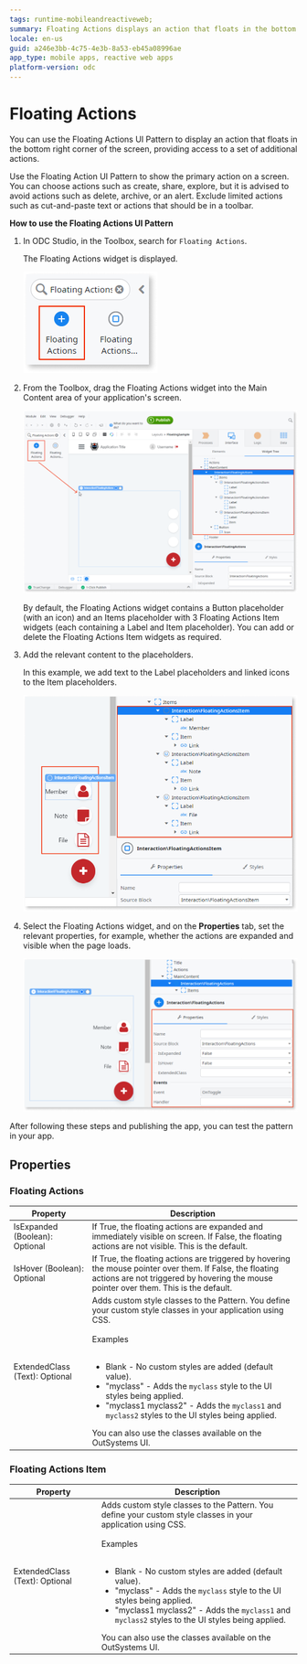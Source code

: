```yaml
---
tags: runtime-mobileandreactiveweb;  
summary: Floating Actions displays an action that floats in the bottom right corner of the screen.
locale: en-us
guid: a246e3bb-4c75-4e3b-8a53-eb45a08996ae
app_type: mobile apps, reactive web apps
platform-version: odc
---
```


# Floating Actions

You can use the Floating Actions UI Pattern to display an action that floats in the bottom right corner of the screen, providing access to a set of additional actions.

Use the Floating Action UI Pattern to show the primary action on a screen. You can choose actions such as create, share, explore, but it is advised to avoid actions such as delete, archive, or an alert. Exclude limited actions such as cut-and-paste text or actions that should be in a toolbar.

**How to use the Floating Actions UI Pattern**

1. In ODC Studio, in the Toolbox, search for `Floating Actions`.

    The Floating Actions widget is displayed.

    ![](<images/floatingactions-1-ss.png>)

1. From the Toolbox, drag the Floating Actions widget into the Main Content area of your application's screen.

    ![](<images/floatingactions-2-ss.png>)

    By default, the Floating Actions widget contains a Button placeholder (with an icon) and an Items placeholder with 3 Floating Actions Item widgets (each containing a Label and Item placeholder). You can add or delete the Floating Actions Item widgets as required.

1. Add the relevant content to the placeholders.

    In this example, we add text to the Label placeholders and linked icons to the Item placeholders.  

    ![](<images/floatingactions-3-ss.png>)

1. Select the Floating Actions widget, and on the **Properties** tab, set the relevant properties, for example, whether the actions are expanded and visible when the page loads.

    ![](<images/floatingactions-4-ss.png>)

After following these steps and publishing the app, you can test the pattern in your app.

## Properties

### Floating Actions

| Property                       | Description                                                                                                                                                                                                                                                                                                                                                                                                                                                                                                                                                                                                                        |
|--------------------------------|------------------------------------------------------------------------------------------------------------------------------------------------------------------------------------------------------------------------------------------------------------------------------------------------------------------------------------------------------------------------------------------------------------------------------------------------------------------------------------------------------------------------------------------------------------------------------------------------------------------------------------|
| IsExpanded (Boolean): Optional | If True, the floating actions are expanded and immediately visible on screen. If False, the floating actions are not visible. This is the default.                                                                                                                                                                                                                                                                                                                                                                                                                                                                                 |
| IsHover (Boolean): Optional    | If True, the floating actions are triggered by hovering the mouse pointer over them. If False, the floating actions are not triggered by hovering the mouse pointer over them. This is the default.                                                                                                                                                                                                                                                                                                                                                                                                                                |
| ExtendedClass (Text): Optional | Adds custom style classes to the Pattern. You define your custom style classes in your application using CSS.<br/><br/>Examples<br/><br/> <ul><li>Blank - No custom styles are added (default value).</li><li>"myclass" - Adds the ``myclass`` style to the UI styles being applied.</li><li>"myclass1 myclass2" - Adds the ``myclass1`` and ``myclass2`` styles to the UI styles being applied.</li></ul>You can also use the classes available on the OutSystems UI. |

### Floating Actions Item

| Property                       | Description                                                                                                                                                                                                                                                                                                                                                                                                                                                                                                                                                                                                                        |
|--------------------------------|------------------------------------------------------------------------------------------------------------------------------------------------------------------------------------------------------------------------------------------------------------------------------------------------------------------------------------------------------------------------------------------------------------------------------------------------------------------------------------------------------------------------------------------------------------------------------------------------------------------------------------|
| ExtendedClass (Text): Optional | Adds custom style classes to the Pattern. You define your custom style classes in your application using CSS.<br/><br/>Examples<br/><br/> <ul><li>Blank - No custom styles are added (default value).</li><li>"myclass" - Adds the ``myclass`` style to the UI styles being applied.</li><li>"myclass1 myclass2" - Adds the ``myclass1`` and ``myclass2`` styles to the UI styles being applied.</li></ul>You can also use the classes available on the OutSystems UI. |
